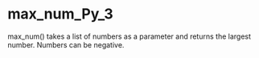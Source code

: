 # max_num_Py_3
max_num() takes a list of numbers as a parameter and returns the largest number. Numbers can be negative.
